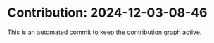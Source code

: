 # Contribution: 2024-12-03-08-46
This is an automated commit to keep the contribution graph active.
